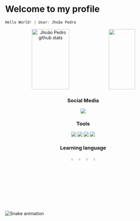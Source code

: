 # Welcome to my profile
                                                       
~~~javascript
Hello World! | User: Jhoão Pedro 
~~~

</div>

<div align="center">

<div align="center">  
  <img width="49%" height="195px" src="https://github-readme-stats.vercel.app/api?username=Jhopn&show_icons=true&count_private=true&hide_border=true&title_color=F57000&icon_color=DE4B0B&text_color=DE4B0B&bg_color=0d1117" alt="Jhoão Pedro github stats" /> 
  <img width="41%" height="195px" src="https://github-readme-stats.vercel.app/api/top-langs/?username=Jhopn&layout=compact&hide_border=true&title_color=F57000&text_color=DE4B0B&bg_color=0d1117" />
</div>

### Social Media
<div align="center">
  <a justify-items="center" href = "https://www.instagram.com/jhoao_ns/" target="_blank"><img src = "https://img.shields.io/badge/Instagram-E4405F?style=for-the-badge&logo=instagram&logoColor=white" target ="_blank"></a>
</div>

### Tools
<div align="center">
  <a><img src= "https://img.shields.io/badge/Windows-0078D6?style=for-the-badge&logo=windows&logoColor=white" target ="_blank"></a>
  <a><img src = "https://img.shields.io/badge/gimp-5C5543?style=for-the-badge&logo=gimp&logoColor=white" 
target ="_blank"></a>
  <a><img src = "https://img.shields.io/badge/Canva-%2300C4CC.svg?&style=for-the-badge&logo=Canva&logoColor=white" target ="_blank"></a>
  <a><img src = "https://img.shields.io/badge/Visual_Studio_Code-0078D4?style=for-the-badge&logo=visual%20studio%20code&logoColor=whitw" target ="_blank"></a>
</div>

###  Learning language
<div align="center">
<img  width="4%" height="4%" src="https://cdn.jsdelivr.net/gh/devicons/devicon/icons/python/python-original.svg" />
<img width="4%" height="4%" src="https://cdn.jsdelivr.net/gh/devicons/devicon/icons/html5/html5-original.svg" />
<img width="4%" height="4%"src="https://cdn.jsdelivr.net/gh/devicons/devicon/icons/css3/css3-original.svg" />
<img width="4%" height="4%" src="https://cdn.jsdelivr.net/gh/devicons/devicon/icons/javascript/javascript-original.svg" />
</div>

</div>

![Snake animation](https://github.com/Jhopn/Jhopn/blob/output/github-contribution-grid-snake.svg)

  
